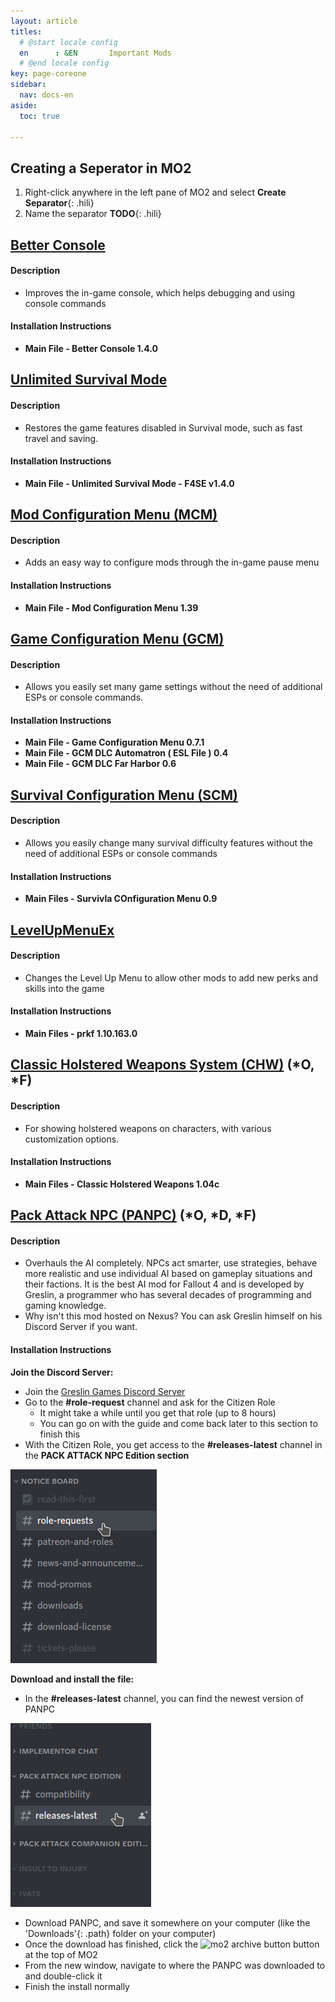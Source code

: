 ```yaml
---
layout: article
titles:
  # @start locale config
  en      : &EN       Important Mods
  # @end locale config
key: page-coreone
sidebar:
  nav: docs-en
aside:
  toc: true

---
```



## Creating a Seperator in MO2
1. Right-click anywhere in the left pane of MO2 and select **Create Separator**{: .hili}
2. Name the separator **TODO**{: .hili}

## [Better Console](https://www.nexusmods.com/fallout4/mods/26582)

#### Description
* Improves the in-game console, which helps debugging and using console commands

#### Installation Instructions
* **Main File - Better Console 1.4.0**

## [Unlimited Survival Mode](https://www.nexusmods.com/fallout4/mods/26163)

#### Description
* Restores the game features disabled in Survival mode, such as fast travel and saving. 

#### Installation Instructions
* **Main File - Unlimited Survival Mode - F4SE v1.4.0**


## [Mod Configuration Menu (MCM)](https://www.nexusmods.com/fallout4/mods/21497)


#### Description
* Adds an easy way to configure mods through the in-game pause menu

#### Installation Instructions
* **Main File - Mod Configuration Menu 1.39**


## [Game Configuration Menu (GCM)](https://www.nexusmods.com/fallout4/mods/37599)


#### Description
* Allows you easily set many game settings without the need of additional ESPs or console commands. 

#### Installation Instructions
* **Main File - Game Configuration Menu 0.7.1**
* **Main File - GCM DLC Automatron ( ESL File ) 0.4**
* **Main File - GCM DLC Far Harbor 0.6**


## [Survival Configuration Menu (SCM)](https://www.nexusmods.com/fallout4/mods/33759)


#### Description
* Allows you easily change many survival difficulty features without the need of additional ESPs or console commands

#### Installation Instructions
* **Main Files - Survivla COnfiguration Menu 0.9**


## [LevelUpMenuEx](https://www.nexusmods.com/fallout4/mods/28822)


#### Description
* Changes the Level Up Menu to allow other mods to add new perks and skills into the game

#### Installation Instructions
* **Main Files - prkf 1.10.163.0**


## [Classic Holstered Weapons System (CHW)](https://www.nexusmods.com/fallout4/mods/46101?tab=files) (*O, *F)


#### Description
* For showing holstered weapons on characters, with various customization options.

#### Installation Instructions
* **Main Files - Classic Holstered Weapons 1.04c**


## [Pack Attack NPC (PANPC)](https://discord.gg/RbX5eVYEKE) (*O, *D, *F)

#### Description
* Overhauls the AI completely. NPCs act smarter, use strategies, behave more realistic and use individual AI based on gameplay situations and their factions. It is the best AI mod for Fallout 4 and is developed by Greslin, a programmer who has several decades of programming and gaming knowledge.
* Why isn't this mod hosted on Nexus? You can ask Greslin himself on his Discord Server if you want. 

#### Installation Instructions
**Join the Discord Server:**
* Join the [Greslin Games Discord Server](https://discord.gg/RbX5eVYEKE)
* Go to the **#role-request** channel and ask for the Citizen Role
  * It might take a while until you get that role (up to 8 hours)
  * You can go on with the guide and come back later to this section to finish this
* With the Citizen Role, you get access to the **#releases-latest** channel in the **PACK ATTACK NPC Edition section**

![Join Greslin](./assets/images/join_greslin.png "Join Greslin!")

**Download and install the file:**
* In the **#releases-latest** channel, you can find the newest version of PANPC

![Download PANPC](./assets/images/find_panpc.png "Download PANPC!")

* Download PANPC, and save it somewhere on your computer (like the 'Downloads'{: .path} folder on your computer)
* Once the download has finished, click the ![mo2 archive button](https://themidnightride.github.io/img/mo2%20archive.png) button at the top of MO2
* From the new window, navigate to where the PANPC was downloaded to and double-click it
* Finish the install normally
